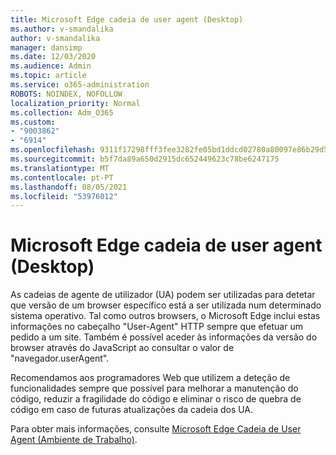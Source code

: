 ```yaml
---
title: Microsoft Edge cadeia de user agent (Desktop)
ms.author: v-smandalika
author: v-smandalika
manager: dansimp
ms.date: 12/03/2020
ms.audience: Admin
ms.topic: article
ms.service: o365-administration
ROBOTS: NOINDEX, NOFOLLOW
localization_priority: Normal
ms.collection: Adm_O365
ms.custom:
- "9003862"
- "6914"
ms.openlocfilehash: 9311f17298fff3fee3282fe05bd1ddcd02780a80097e86b29d56ffd575a9a571
ms.sourcegitcommit: b5f7da89a650d2915dc652449623c78be6247175
ms.translationtype: MT
ms.contentlocale: pt-PT
ms.lasthandoff: 08/05/2021
ms.locfileid: "53976012"
---
```

# <a name="microsoft-edge-user-agent-string-desktop"></a>Microsoft Edge cadeia de user agent (Desktop)

As cadeias de agente de utilizador (UA) podem ser utilizadas para detetar que versão de um browser específico está a ser utilizada num determinado sistema operativo. Tal como outros browsers, o Microsoft Edge inclui estas informações no cabeçalho "User-Agent" HTTP sempre que efetuar um pedido a um site. Também é possível aceder às informações da versão do browser através do JavaScript ao consultar o valor de "navegador.userAgent".

Recomendamos aos programadores Web que utilizem a deteção de funcionalidades sempre que possível para melhorar a manutenção do código, reduzir a fragilidade do código e eliminar o risco de quebra de código em caso de futuras atualizações da cadeia dos UA.

Para obter mais informações, consulte [Microsoft Edge Cadeia de User Agent (Ambiente de Trabalho)](https://docs.microsoft.com/microsoft-edge/web-platform/user-agent-string).